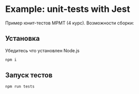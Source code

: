 # Example: unit-tests with Jest

Пример юнит-тестов МРМТ (4 курс). Возможности сборки:

## Установка

Убедитесь что установлен Node.js

```bash
npm i
```

## Запуск тестов

```bash
npm run tests
```
